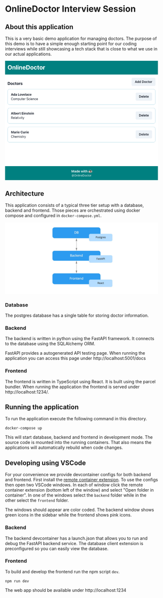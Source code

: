 # OnlineDoctor Interview Session



## About this application

This is a very basic demo application for managing doctors. The purpose
of this demo is to have a simple enough starting point for our coding
interviews while still showcasing a tech stack that is close to what
we use in our actual applications. 

![Screenshot of the demo application](./docs/screenshot_doctor_list.png)

## Architecture

This application consists of a typical three tier setup with a
database, backend and frontend. Those pieces are orchestrated
using docker compose and configured in `docker-compose.yml`.

![Architecture diagrom of demo application](./docs/demo_app_architecture.jpg)

### Database
The postgres database has a single table for storing doctor information. 

### Backend
The backend is written in python using the FastAPI framework. It connects
to the database using the SQLAlchemy ORM.

FastAPI provides a autogenerated API testing page. When running the application
you can access this page under http://localhost:5001/docs

### Frontend
The frontend is written in TypeScript using React. It is built using the
parcel bundler. When running the application the frontend is served under http://localhost:1234/.


## Running the application
To run the application execute the following command in this directory.

```
docker-compose up
```

This will start database, backend and frontend in development mode. The source
code is mounted into the running containers. That also means the applications will
automatically rebuild when code changes.

## Developing using VSCode

For your convenience we provide devcontainer configs for both
backend and frontend. First install the [remote container extension](https://marketplace.visualstudio.com/items?itemName=ms-vscode-remote.remote-containers). To use the configs then open two VSCode windows.
In each of window click the remote container extension (bottom left of the window) and select "Open folder in container".
In one of the windows select the `backend` folder while in the other select the `frontend` folder.

The windows should appear are color coded. The backend window shows green icons in the sidebar while the frontend shows pink icons.

### Backend

The backend devcontainer has a launch.json that allows you to run and debug the FastAPI backend service. The 
database client extension is preconfigured so you can easily view the database.


### Frontend

To build and develop the frontend run the npm script `dev`.
```
npm run dev
```

The web app should be available under http://localhost:1234
